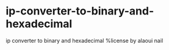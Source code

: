 # ip-converter-to-binary-and-hexadecimal
ip converter to binary and hexadecimal 
%license by alaoui nail 
